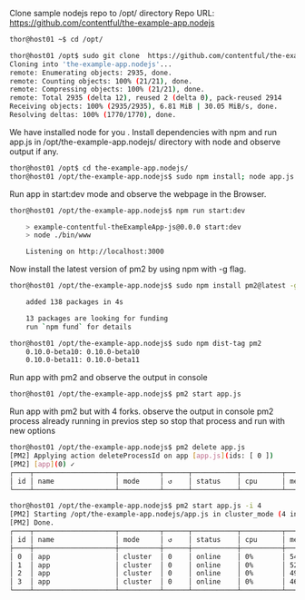 Clone sample nodejs repo to /opt/ directory
Repo URL: https://github.com/contentful/the-example-app.nodejs

````bash
thor@host01 ~$ cd /opt/

thor@host01 /opt$ sudo git clone  https://github.com/contentful/the-example-app.nodejs
Cloning into 'the-example-app.nodejs'...
remote: Enumerating objects: 2935, done.
remote: Counting objects: 100% (21/21), done.
remote: Compressing objects: 100% (21/21), done.
remote: Total 2935 (delta 12), reused 2 (delta 0), pack-reused 2914
Receiving objects: 100% (2935/2935), 6.81 MiB | 30.05 MiB/s, done.
Resolving deltas: 100% (1770/1770), done.
````

We have installed node for you . Install dependencies with npm and run app.js in /opt/the-example-app.nodejs/ directory with node and observe output if any.

````bash
thor@host01 /opt$ cd the-example-app.nodejs/
thor@host01 /opt/the-example-app.nodejs$ sudo npm install; node app.js
````

Run app in start:dev mode and observe the webpage in the Browser.

````bash
thor@host01 /opt/the-example-app.nodejs$ npm run start:dev

    > example-contentful-theExampleApp-js@0.0.0 start:dev
    > node ./bin/www

    Listening on http://localhost:3000
````

Now install the latest version of pm2 by using npm with -g flag.

````bash
thor@host01 /opt/the-example-app.nodejs$ sudo npm install pm2@latest -g

    added 138 packages in 4s

    13 packages are looking for funding
    run `npm fund` for details

thor@host01 /opt/the-example-app.nodejs$ sudo npm dist-tag pm2
    0.10.0-beta10: 0.10.0-beta10
    0.10.0-beta11: 0.10.0-beta11
````

Run app with pm2 and observe the output in console

````bash
thor@host01 /opt/the-example-app.nodejs$ pm2 start app.js
````

Run app with pm2 but with 4 forks. observe the output in console
pm2 process already running in previos step so stop that process and run with new options

````bash
thor@host01 /opt/the-example-app.nodejs$ pm2 delete app.js
[PM2] Applying action deleteProcessId on app [app.js](ids: [ 0 ])
[PM2] [app](0) ✓
┌────┬────────────────────┬──────────┬──────┬───────────┬──────────┬──────────┐
│ id │ name               │ mode     │ ↺    │ status    │ cpu      │ memory   │
└────┴────────────────────┴──────────┴──────┴───────────┴──────────┴──────────┘

thor@host01 /opt/the-example-app.nodejs$ pm2 start app.js -i 4
[PM2] Starting /opt/the-example-app.nodejs/app.js in cluster_mode (4 instances)
[PM2] Done.
┌────┬────────────────────┬──────────┬──────┬───────────┬──────────┬──────────┐
│ id │ name               │ mode     │ ↺    │ status    │ cpu      │ memory   │
├────┼────────────────────┼──────────┼──────┼───────────┼──────────┼──────────┤
│ 0  │ app                │ cluster  │ 0    │ online    │ 0%       │ 54.7mb   │
│ 1  │ app                │ cluster  │ 0    │ online    │ 0%       │ 52.8mb   │
│ 2  │ app                │ cluster  │ 0    │ online    │ 0%       │ 49.0mb   │
│ 3  │ app                │ cluster  │ 0    │ online    │ 0%       │ 46.3mb   │
└────┴────────────────────┴──────────┴──────┴───────────┴──────────┴──────────┘
````